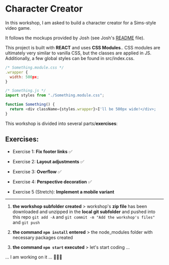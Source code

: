 # Character Creator

In this workshop, I am asked to build a character creator for a Sims-style video game.

It follows the mockups provided by Josh (see Josh's [README](https://github.com/css-for-js/character-creator) file).

This project is built with **REACT** and uses **CSS Modules**.. CSS modules are ultimately very similar to vanilla CSS, but the classes are applied in JS. Additionally, a few global styles can be found in src/index.css.

```js
/* Something.module.css */
.wrapper {
  width: 500px;
}
```

```js
/* Something.js */
import styles from "./Something.module.css";

function Something() {
  return <div className={styles.wrapper}>I'll be 500px wide!</div>;
}
```

This workshop is divided into several parts/**exercises**:

## Exercises:

- Exercise 1: **Fix footer links** ✅

- Exercise 2: **Layout adjustments** ✅

- Exercise 3: **Overflow** ✅

- Exercise 4: **Perspective decoration** ✅

- Exercise 5 (Stretch): **Implement a mobile variant**

---

1. **the workshop subfolder created** > workshop's **zip file** has been downloaded and unzipped in the **local git subfolder** and pushed into this repo
   `git add -A` and `git commit -m "Add the workshop's files"` and `git push`

2. **the command `npm install` entered** > the node_modules folder with necessary packages created
3. **the command `npm start` executed** > let's start coding ...

... I am working on it ... 👨🏻‍💻
